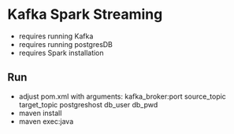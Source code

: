 # Kafka Spark Streaming
* requires running Kafka
* requires running postgresDB
* requires Spark installation

## Run
* adjust pom.xml with arguments: kafka_broker:port source_topic target_topic postgreshost db_user db_pwd
* maven install
* maven exec:java
